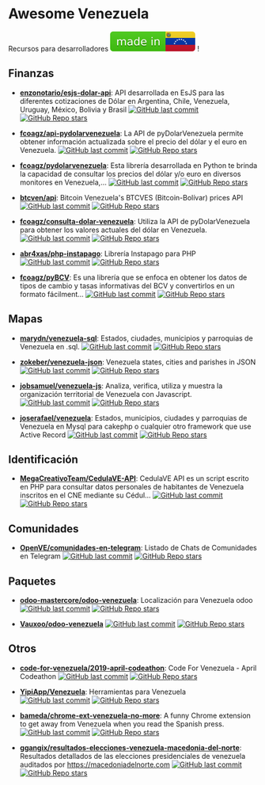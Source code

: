 # Awesome Venezuela
Recursos para desarrolladores ![made in VE](madeinve.svg) !

## Finanzas

- **[enzonotario/esjs-dolar-api](https://github.com/enzonotario/esjs-dolar-api)**: API desarrollada en EsJS para las diferentes cotizaciones de Dólar en Argentina, Chile, Venezuela, Uruguay, México, Bolivia y Brasil [![GitHub last commit](https://img.shields.io/github/last-commit/enzonotario/esjs-dolar-api)](/enzonotario/esjs-dolar-api) [![GitHub Repo stars](https://img.shields.io/github/stars/enzonotario/esjs-dolar-api)](/enzonotario/esjs-dolar-api)

- **[fcoagz/api-pydolarvenezuela](https://github.com/fcoagz/api-pydolarvenezuela)**: La API de pyDolarVenezuela permite obtener información actualizada sobre el precio del dólar y el euro en Venezuela. [![GitHub last commit](https://img.shields.io/github/last-commit/fcoagz/api-pydolarvenezuela)](/fcoagz/api-pydolarvenezuela) [![GitHub Repo stars](https://img.shields.io/github/stars/fcoagz/api-pydolarvenezuela)](/fcoagz/api-pydolarvenezuela)

- **[fcoagz/pydolarvenezuela](https://github.com/fcoagz/pydolarvenezuela)**: Esta librería desarrollada en Python te brinda la capacidad de consultar los precios del dólar y/o euro en diversos monitores en Venezuela,… [![GitHub last commit](https://img.shields.io/github/last-commit/fcoagz/pydolarvenezuela)](/fcoagz/pydolarvenezuela) [![GitHub Repo stars](https://img.shields.io/github/stars/fcoagz/pydolarvenezuela)](/fcoagz/pydolarvenezuela)

- **[btcven/api](https://github.com/btcven/api)**: Bitcoin Venezuela's BTCVES (Bitcoin-Bolívar) prices API [![GitHub last commit](https://img.shields.io/github/last-commit/btcven/api)](/btcven/api) [![GitHub Repo stars](https://img.shields.io/github/stars/btcven/api)](/btcven/api)

- **[fcoagz/consulta-dolar-venezuela](https://github.com/fcoagz/consulta-dolar-venezuela)**: Utiliza la API de pyDolarVenezuela para obtener los valores actuales del dólar en Venezuela. [![GitHub last commit](https://img.shields.io/github/last-commit/fcoagz/consulta-dolar-venezuela)](/fcoagz/consulta-dolar-venezuela) [![GitHub Repo stars](https://img.shields.io/github/stars/fcoagz/consulta-dolar-venezuela)](/fcoagz/consulta-dolar-venezuela)

- **[abr4xas/php-instapago](https://github.com/abr4xas/php-instapago)**: Librería Instapago para PHP [![GitHub last commit](https://img.shields.io/github/last-commit/abr4xas/php-instapago)](/abr4xas/php-instapago) [![GitHub Repo stars](https://img.shields.io/github/stars/abr4xas/php-instapago)](/abr4xas/php-instapago)

- **[fcoagz/pyBCV](https://github.com/fcoagz/pyBCV)**: Es una librería que se enfoca en obtener los datos de tipos de cambio y tasas informativas del BCV y convertirlos en un formato fácilment… [![GitHub last commit](https://img.shields.io/github/last-commit/fcoagz/pyBCV)](/fcoagz/pyBCV) [![GitHub Repo stars](https://img.shields.io/github/stars/fcoagz/pyBCV)](/fcoagz/pyBCV)

## Mapas

- **[marydn/venezuela-sql](https://github.com/marydn/venezuela-sql)**: Estados, ciudades, municipios y parroquias de Venezuela en .sql. [![GitHub last commit](https://img.shields.io/github/last-commit/marydn/venezuela-sql)](/marydn/venezuela-sql) [![GitHub Repo stars](https://img.shields.io/github/stars/marydn/venezuela-sql)](/marydn/venezuela-sql)

- **[zokeber/venezuela-json](https://github.com/zokeber/venezuela-json)**: Venezuela states, cities and parishes in JSON [![GitHub last commit](https://img.shields.io/github/last-commit/zokeber/venezuela-json)](/zokeber/venezuela-json) [![GitHub Repo stars](https://img.shields.io/github/stars/zokeber/venezuela-json)](/zokeber/venezuela-json)

- **[jobsamuel/venezuela-js](https://github.com/jobsamuel/venezuela-js)**: Analiza, verifica, utiliza y muestra la organización territorial de Venezuela con Javascript. [![GitHub last commit](https://img.shields.io/github/last-commit/jobsamuel/venezuela-js)](/jobsamuel/venezuela-js) [![GitHub Repo stars](https://img.shields.io/github/stars/jobsamuel/venezuela-js)](/jobsamuel/venezuela-js)

- **[joserafael/venezuela](https://github.com/joserafael/venezuela)**: Estados, municipios, ciudades y parroquias de Venezuela en Mysql para cakephp o cualquier otro framework que use Active Record [![GitHub last commit](https://img.shields.io/github/last-commit/joserafael/venezuela)](/joserafael/venezuela) [![GitHub Repo stars](https://img.shields.io/github/stars/joserafael/venezuela)](/joserafael/venezuela)

## Identificación

- **[MegaCreativoTeam/CedulaVE-API](https://github.com/MegaCreativoTeam/CedulaVE-API)**: CedulaVE API es un script escrito en PHP para consultar datos personales de habitantes de Venezuela inscritos en el CNE mediante su Cédul… [![GitHub last commit](https://img.shields.io/github/last-commit/MegaCreativoTeam/CedulaVE-API)](/MegaCreativoTeam/CedulaVE-API) [![GitHub Repo stars](https://img.shields.io/github/stars/MegaCreativoTeam/CedulaVE-API)](/MegaCreativoTeam/CedulaVE-API)

## Comunidades

- **[OpenVE/comunidades-en-telegram](https://github.com/OpenVE/comunidades-en-telegram)**: Listado de Chats de Comunidades en Telegram [![GitHub last commit](https://img.shields.io/github/last-commit/OpenVE/comunidades-en-telegram)](/OpenVE/comunidades-en-telegram) [![GitHub Repo stars](https://img.shields.io/github/stars/OpenVE/comunidades-en-telegram)](/OpenVE/comunidades-en-telegram)

## Paquetes

- **[odoo-mastercore/odoo-venezuela](https://github.com/odoo-mastercore/odoo-venezuela)**: Localización para Venezuela odoo [![GitHub last commit](https://img.shields.io/github/last-commit/odoo-mastercore/odoo-venezuela)](/odoo-mastercore/odoo-venezuela) [![GitHub Repo stars](https://img.shields.io/github/stars/odoo-mastercore/odoo-venezuela)](/odoo-mastercore/odoo-venezuela)

- **[Vauxoo/odoo-venezuela](https://github.com/Vauxoo/odoo-venezuela)** [![GitHub last commit](https://img.shields.io/github/last-commit/Vauxoo/odoo-venezuela)](/Vauxoo/odoo-venezuela) [![GitHub Repo stars](https://img.shields.io/github/stars/Vauxoo/odoo-venezuela)](/Vauxoo/odoo-venezuela)

## Otros

- **[code-for-venezuela/2019-april-codeathon](https://github.com/code-for-venezuela/2019-april-codeathon)**: Code For Venezuela - April Codeathon [![GitHub last commit](https://img.shields.io/github/last-commit/code-for-venezuela/2019-april-codeathon)](/code-for-venezuela/2019-april-codeathon) [![GitHub Repo stars](https://img.shields.io/github/stars/code-for-venezuela/2019-april-codeathon)](/code-for-venezuela/2019-april-codeathon)

- **[YipiApp/Venezuela](https://github.com/YipiApp/Venezuela)**: Herramientas para Venezuela [![GitHub last commit](https://img.shields.io/github/last-commit/YipiApp/Venezuela)](/YipiApp/Venezuela) [![GitHub Repo stars](https://img.shields.io/github/stars/YipiApp/Venezuela)](/YipiApp/Venezuela)

- **[bameda/chrome-ext-venezuela-no-more](https://github.com/bameda/chrome-ext-venezuela-no-more)**: A funny Chrome extension to get away from Venezuela when you read the Spanish press. [![GitHub last commit](https://img.shields.io/github/last-commit/bameda/chrome-ext-venezuela-no-more)](/bameda/chrome-ext-venezuela-no-more) [![GitHub Repo stars](https://img.shields.io/github/stars/bameda/chrome-ext-venezuela-no-more)](/bameda/chrome-ext-venezuela-no-more)

- **[ggangix/resultados-elecciones-venezuela-macedonia-del-norte](https://github.com/ggangix/resultados-elecciones-venezuela-macedonia-del-norte)**: Resultados detallados de las elecciones presidenciales de venezuela auditados por https://macedoniadelnorte.com [![GitHub last commit](https://img.shields.io/github/last-commit/ggangix/resultados-elecciones-venezuela-macedonia-del-norte)](/ggangix/resultados-elecciones-venezuela-macedonia-del-norte) [![GitHub Repo stars](https://img.shields.io/github/stars/ggangix/resultados-elecciones-venezuela-macedonia-del-norte)](/ggangix/resultados-elecciones-venezuela-macedonia-del-norte)

